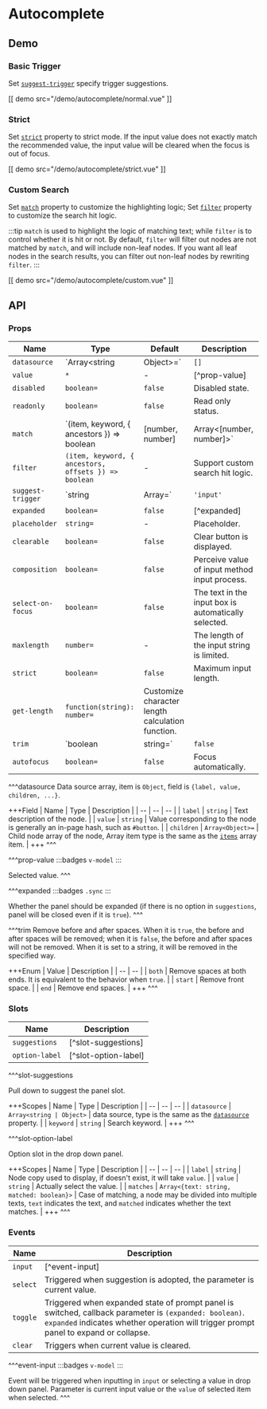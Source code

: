 # Autocomplete

## Demo

### Basic Trigger

Set [`suggest-trigger`](#props-suggest-trigger) specify trigger suggestions.

[[ demo src="/demo/autocomplete/normal.vue" ]]

### Strict

Set [`strict`](#props-strict) property to strict mode. If the input value does not exactly match the recommended value, the input value will be cleared when the focus is out of focus.

[[ demo src="/demo/autocomplete/strict.vue" ]]

### Custom Search

Set [`match`](#props-match) property to customize the highlighting logic; Set [`filter`](#props-filter) property to customize the search hit logic.

:::tip
`match` is used to highlight the logic of matching text; while `filter` is to control whether it is hit or not. By default, `filter` will filter out nodes are not matched by `match`, and will include non-leaf nodes. If you want all leaf nodes in the search results, you can filter out non-leaf nodes by rewriting `filter`.
:::

[[ demo src="/demo/autocomplete/custom.vue" ]]

## API

### Props

| Name | Type | Default | Description |
| -- | -- | -- | -- |
| ``datasource`` | `Array<string | Object>=` | `[]` | [^datasource] |
| ``value`` | `*` | - | [^prop-value] |
| ``disabled`` | `boolean=` | `false` | Disabled state. |
| ``readonly`` | `boolean=` | `false` | Read only status. |
| ``match`` | `(item, keyword, { ancestors }) => boolean | [number, number] | Array<[number, number]>` | - | Supports custom highlighting logic, and matches case-insensitive substrings by default. |
| ``filter`` | `(item, keyword, { ancestors, offsets }) => boolean` | - | Support custom search hit logic. |
| ``suggest-trigger`` | `string | Array<string>=` | `'input'` | Trigger the suggestion drop-down panel, the available values are: `'input'`, `'focus'`. |
| ``expanded`` | `boolean=` | `false` | [^expanded] |
| ``placeholder`` | `string=` | - | Placeholder. |
| ``clearable`` | `boolean=` | `false` | Clear button is displayed. |
| ``composition`` | `boolean=` | `false` | Perceive value of input method input process. |
| ``select-on-focus`` | `boolean=` | `false` | The text in the input box is automatically selected. |
| ``maxlength`` | `number=` | - | The length of the input string is limited. |
| ``strict`` | `boolean=` | `false` | Maximum input length. |
| ``get-length`` | `function(string): number=` | Customize character length calculation function. |
| ``trim`` | `boolean | string=` | `false` | [^trim] |
| ``autofocus`` | `boolean=` | `false` | Focus automatically. |

^^^datasource
Data source array, item is `Object`, field is `{label, value, children, ...}`.

+++Field
| Name | Type | Description |
| -- | -- | -- |
| `label` | `string` | Text description of the node. |
| `value` | `string` | Value corresponding to the node is generally an in-page hash, such as `#button`. |
| `children` | `Array<Object>=` | Child node array of the node, Array item type is the same as the [`items`](#props-items) array item. |
+++
^^^

^^^prop-value
:::badges
`v-model`
:::

Selected value.
^^^

^^^expanded
:::badges
`.sync`
:::

Whether the panel should be expanded (if there is no option in `suggestions`, panel will be closed even if it is `true`).
^^^

^^^trim
Remove before and after spaces. When it is `true`, the before and after spaces will be removed; when it is `false`, the before and after spaces will not be removed. When it is set to a string, it will be removed in the specified way.

+++Enum
| Value | Description |
| -- | -- |
| `both` | Remove spaces at both ends. It is equivalent to the behavior when `true`. |
| `start` | Remove front space. |
| `end` | Remove end spaces. |
+++
^^^

### Slots

| Name | Description |
| -- | -- |
| ``suggestions`` | [^slot-suggestions] |
| ``option-label`` | [^slot-option-label] |

^^^slot-suggestions

Pull down to suggest the panel slot.

+++Scopes
| Name | Type | Description |
| -- | -- | -- |
| `datasource` | `Array<string | Object>` | data source, type is the same as the [`datasource`](#props-datasource) property. |
| `keyword` | `string` | Search keyword. |
+++
^^^

^^^slot-option-label

Option slot in the drop down panel.

+++Scopes
| Name | Type | Description |
| -- | -- | -- |
| `label` | `string` | Node copy used to display, if doesn't exist, it will take `value`. |
| `value` | `string` | Actually select the value. |
| `matches` | `Array<{text: string, matched: boolean}>` | Case of matching, a node may be divided into multiple texts, `text` indicates the text, and `matched` indicates whether the text matches. |
+++
^^^

### Events

| Name  | Description |
| -- | -- |
| ``input`` | [^event-input] |
| ``select`` | Triggered when suggestion is adopted, the parameter is current value. |
| ``toggle`` | Triggered when expanded state of prompt panel is switched, callback parameter is `(expanded: boolean)`. `expanded` indicates whether operation will trigger prompt panel to expand or collapse. |
| ``clear`` | Triggers when current value is cleared. |

^^^event-input
:::badges
`v-model`
:::

Event will be triggered when inputting in `input` or selecting a value in drop down panel. Parameter is current input value or the `value` of selected item when selected.
^^^
